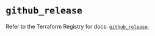 # `github_release`

Refer to the Terraform Registry for docs: [`github_release`](https://registry.terraform.io/providers/integrations/github/6.7.3/docs/resources/release).

